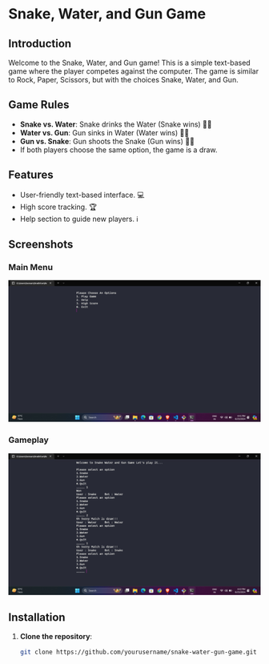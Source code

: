 # Snake, Water, and Gun Game

## Introduction

Welcome to the Snake, Water, and Gun game! This is a simple text-based game where the player competes against the computer. The game is similar to Rock, Paper, Scissors, but with the choices Snake, Water, and Gun.

## Game Rules

- **Snake vs. Water**: Snake drinks the Water (Snake wins) 🐍🥤
- **Water vs. Gun**: Gun sinks in Water (Water wins) 🔫🌊
- **Gun vs. Snake**: Gun shoots the Snake (Gun wins) 🐍🔫
- If both players choose the same option, the game is a draw.

## Features

- User-friendly text-based interface. 💻
- High score tracking. 🏆
- Help section to guide new players. ℹ️

## Screenshots

### Main Menu
![Main Menu](images/main_menu.png)

### Gameplay
![Gameplay](images/gameplay.png)

## Installation

1. **Clone the repository**:
   ```bash
   git clone https://github.com/yourusername/snake-water-gun-game.git
